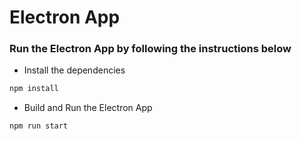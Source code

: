 # Electron App


### Run the Electron App by following the instructions below
- Install the dependencies
```bash
npm install
```

- Build and Run the Electron App
```bash
npm run start
```